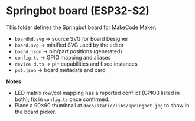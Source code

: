 # Springbot board (ESP32-S2)

This folder defines the Springbot board for MakeCode Maker:
- `boardhd.svg`  → source SVG for Board Designer
- `board.svg`    → minified SVG used by the editor
- `board.json`   → pin/part positions (generated)
- `config.ts`    → GPIO mapping and aliases
- `device.d.ts`  → pin capabilities and fixed instances
- `pxt.json`     → board metadata and card

**Notes**
- LED matrix row/col mapping has a reported conflict (GPIO3 listed in both); fix in `config.ts` once confirmed.
- Place a 90×90 thumbnail at `docs/static/libs/springbot.jpg` to show in the board picker.
